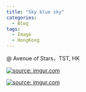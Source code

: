 ```yaml
---
title: "Sky blue sky"
categories:
  - Blog
tags:
  - Image
  - HongKong
---
```


@ Avenue of Stars，TST, HK

<a href="https://imgur.com/dDi4bVt"><img src="https://imgur.com/dDi4bVt.jpg" title="source: imgur.com" /></a>

<a href="https://imgur.com/8gI3dU2"><img src="https://imgur.com/8gI3dU2.jpg" title="source: imgur.com" /></a>


<script src="https://utteranc.es/client.js"
        repo="serendipityinlife/serendipityinlife.github.io"
        issue-term="pathname"
        theme="github-light"
        crossorigin="anonymous"
        async>
</script>
